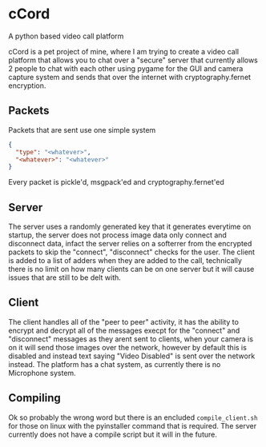 # cCord
A python based video call platform


cCord is a pet project of mine, where I am trying to create a video call platform that allows you to chat over a "secure" server that currently allows 2 people to chat with each other using pygame for the GUI and camera capture system and sends that over the internet with cryptography.fernet encryption.


## Packets
Packets that are sent use one simple system
```json
{
  "type": "<whatever>",
  "<whatever>": "<whatever>"
}
```
Every packet is pickle'd, msgpack'ed and cryptography.fernet'ed


## Server
The server uses a randomly generated key that it generates everytime on startup, the server does not process image data only connect and disconnect data, infact the server relies on a softerrer from the encrypted packets to skip the "connect", "disconnect" checks for the user. The client is added to a list of adders when they are added to the call, technically there is no limit on how many clients can be on one server but it will cause issues that are still to be delt with.


## Client
The client handles all of the "peer to peer" activity, it has the ability to encrypt and decrypt all of the messages execpt for the "connect" and "disconnect" messages as they arent sent to clients, when your camera is on it will send those images over the network, however by default this is disabled and instead text saying "Video Disabled" is sent over the network instead. The platform has a chat system, as currently there is no Microphone system.


## Compiling
Ok so probably the wrong word but there is an encluded `compile_client.sh` for those on linux with the pyinstaller command that is required. The server currently does not have a compile script but it will in the future.
